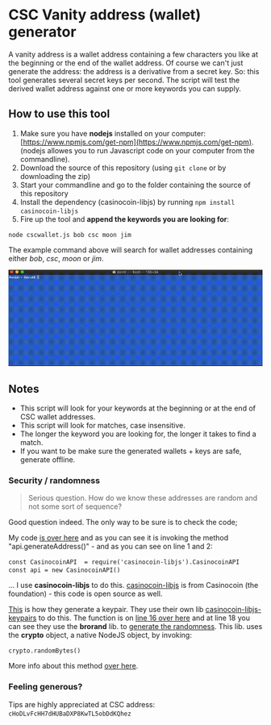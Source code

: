 # CSC Vanity address (wallet) generator

A vanity address is a wallet address containing a few characters you like at the beginning or the end of the wallet address. Of course we can't just generate the address: the address is a derivative from a secret key. So: this tool generates several secret keys per second. The script will test the derived wallet address against one or more keywords you can supply.

## How to use this tool

1. Make sure you have **nodejs** installed on your computer:
[https://www.npmjs.com/get-npm](https://www.npmjs.com/get-npm).
(nodejs allowes you to run Javascript code on your computer from the commandline).
2. Download the source of this repository (using `git clone` or by downloading the zip)
3. Start your commandline and go to the folder containing the source of this repository
4. Install the dependency (casinocoin-libjs) by running `npm install casinocoin-libjs`
5. Fire up the tool and **append the keywords you are looking for**:
```
node cscwallet.js bob csc moon jim
```

The example command above will search for wallet addresses containing either _bob_, _csc_, _moon_ or _jim_.

![Demo of install and wallet generation](screen_1.gif)

## Notes

- This script will look for your keywords at the beginning or at the end of CSC wallet addresses.
- This script will look for matches, case insensitive.
- The longer the keyword you are looking for, the longer it takes to find a match.
- If you want to be make sure the generated wallets + keys are safe, generate offline.

### Security / randomness

> Serious question. How do we know these addresses are random and not some sort of sequence?

Good question indeed. The only way to be sure is to check the code;

My code [is over here](https://github.com/luschka1/CSC-vanity-generator/blob/master/cscwallet.js) and as you can see it is invoking the method "api.generateAddress()" - and as you can see on line 1 and 2:

	const CasinocoinAPI  = require('casinocoin-libjs').CasinocoinAPI
	const api = new CasinocoinAPI()

... I use **casinocoin-libjs** to do this. [casinocoin-libjs](https://github.com/casinocoin/casinocoin-libjs) is from Casinocoin (the foundation) - this code is open source as well.

[This](https://github.com/casinocoin/casinocoin-libjs/blob/master/src/offline/generate-address.js) is how they generate a keypair. They use their own lib [casinocoin-libjs-keypairs](https://github.com/casinocoin/casinocoin-libjs-keypairs) to do this. The function is on [line 16 over here](https://github.com/casinocoin/casinocoin-libjs-keypairs/blob/master/src/index.js) and at line 18 you can see they use the **brorand** lib. to [generate the randomness](https://github.com/indutny/brorand/blob/master/index.js). This lib. uses the **crypto** object, a native NodeJS object, by invoking:

    crypto.randomBytes()

More info about this method [over here](https://nodejs.org/api/crypto.html#crypto_crypto_randombytes_size_callback).

### Feeling generous?

Tips are highly appreciated at CSC address: ` cHoDLvFcHH7dHUBaDXP8KwTL5obDdKQhez `
